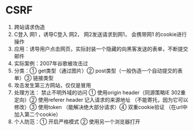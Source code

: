 # CSRF

1. 跨站请求伪造
2. C登入 网1 ，诱导C登入 网2， 网2发送请求到网1， 会携带网1 的cookie进行操作
3. 应用：诱导用户点击网页，实际封装一个隐藏的向黑客发送的表单，不断提交邮件
4. 实际案例：2007年谷歌被攻击过
5. 分类：①  get类型（通过图片）② post类型（一般伪造一个自动提交的表单）③ 链接类型
6. 攻击发生第三方网站，仅仅是冒用
7. 处理方法： 禁止不明外域的访问 ① 使用origin header（同源策略IE 302重定向）② 使用referer header 记入请求的来源地址 （不能寄托，因为它可以修改）③ 使用token （能解决绝大部分请求）④ 双重cookie验证 （在url中加入第二个cookie）
8. 个人防范：① 开启严格模式 ② 使用另一个浏览器打开